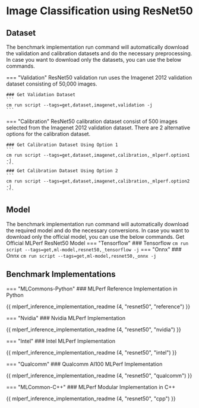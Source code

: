 # Image Classification using ResNet50 

## Dataset

The benchmark implementation run command will automatically download the validation and calibration datasets and do the necessary preprocessing. In case you want to download only the datasets, you can use the below commands.

=== "Validation"
    ResNet50 validation run uses the Imagenet 2012 validation dataset consisting of 50,000 images.

    ### Get Validation Dataset
    ```
    cm run script --tags=get,dataset,imagenet,validation -j
    ```
=== "Calibration"
    ResNet50 calibration dataset consist of 500 images selected from the Imagenet 2012 validation dataset. There are 2 alternative options for the calibration dataset.

    ### Get Calibration Dataset Using Option 1
    ```
    cm run script --tags=get,dataset,imagenet,calibration,_mlperf.option1 -j
    ```
    ### Get Calibration Dataset Using Option 2
    ```
    cm run script --tags=get,dataset,imagenet,calibration,_mlperf.option2 -j
    ```

## Model
The benchmark implementation run command will automatically download the required model and do the necessary conversions. In case you want to download only the official model, you can use the below commands.
Get Official MLPerf ResNet50 Model
=== "Tensorflow"
    ### Tensorflow
    ```
    cm run script --tags=get,ml-model,resnet50,_tensorflow -j
    ```
=== "Onnx"
    ### Onnx
    ```
    cm run script --tags=get,ml-model,resnet50,_onnx -j
    ```

## Benchmark Implementations
=== "MLCommons-Python"
    ### MLPerf Reference Implementation in Python
    
{{ mlperf_inference_implementation_readme (4, "resnet50", "reference") }}

=== "Nvidia"
    ### Nvidia MLPerf Implementation
    
{{ mlperf_inference_implementation_readme (4, "resnet50", "nvidia") }}

=== "Intel"
    ### Intel MLPerf Implementation
    
{{ mlperf_inference_implementation_readme (4, "resnet50", "intel") }}

=== "Qualcomm"
    ### Qualcomm AI100 MLPerf Implementation
    
{{ mlperf_inference_implementation_readme (4, "resnet50", "qualcomm") }}

=== "MLCommon-C++"
    ### MLPerf Modular Implementation in C++
    
{{ mlperf_inference_implementation_readme (4, "resnet50", "cpp") }}
